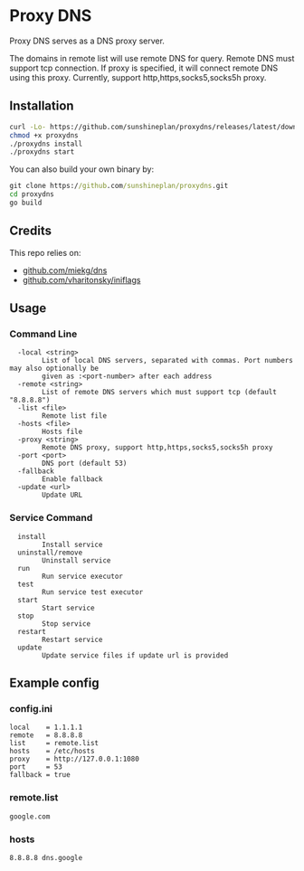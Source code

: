 # Proxy DNS

Proxy DNS serves as a DNS proxy server.

The domains in remote list will use remote DNS for query. Remote DNS must support tcp connection.
If proxy is specified, it will connect remote DNS using this proxy.
Currently, support http,https,socks5,socks5h proxy.

## Installation

```bash
curl -Lo- https://github.com/sunshineplan/proxydns/releases/latest/download/release-linux.tar.gz | tar zxC .
chmod +x proxydns
./proxydns install
./proxydns start
```
You can also build your own binary by:
```cmd
git clone https://github.com/sunshineplan/proxydns.git
cd proxydns
go build
```

## Credits

This repo relies on:

  * [github.com/miekg/dns](https://github.com/miekg/dns)
  * [github.com/vharitonsky/iniflags](https://github.com/vharitonsky/iniflags)

## Usage

### Command Line

```
  -local <string>
    	List of local DNS servers, separated with commas. Port numbers may also optionally be
		given as :<port-number> after each address
  -remote <string>
    	List of remote DNS servers which must support tcp (default "8.8.8.8")
  -list <file>
    	Remote list file
  -hosts <file>
    	Hosts file
  -proxy <string>
    	Remote DNS proxy, support http,https,socks5,socks5h proxy
  -port <port>
    	DNS port (default 53)
  -fallback
    	Enable fallback
  -update <url>
    	Update URL
```

### Service Command

```
  install
    	Install service
  uninstall/remove
    	Uninstall service
  run
    	Run service executor
  test
    	Run service test executor	
  start
    	Start service
  stop
    	Stop service
  restart
    	Restart service
  update
    	Update service files if update url is provided
```

## Example config

### config.ini

```
local    = 1.1.1.1
remote   = 8.8.8.8
list     = remote.list
hosts    = /etc/hosts
proxy    = http://127.0.0.1:1080
port     = 53
fallback = true
```

### remote.list

```
google.com
```

### hosts

```
8.8.8.8 dns.google
```
